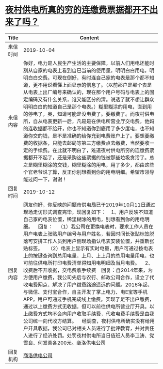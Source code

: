 # <a href="http://www.shangluo.gov.cn/zmhd/ldxxxx.jsp?urltype=leadermail.LeaderMailContentUrl&wbtreeid=1112&leadermailid=5477">夜村供电所真的穷的连缴费票据都开不出来了吗？</a>
| Title |                                                                                                                                                                                                                                                                                   Content                                                                                                                                                                                                                                                                                    |
|:-----:|------------------------------------------------------------------------------------------------------------------------------------------------------------------------------------------------------------------------------------------------------------------------------------------------------------------------------------------------------------------------------------------------------------------------------------------------------------------------------------------------------------------------------------------------------------------------------|
| 来信时间  | 2019-10-04                                                                                                                                                                                                                                                                                                                                                                                                                                                                                                                                                                   |
| 来信内容  | 你好，电力是人民生产生活的主要保障，以前人们用电还能时刻从自家的电表上看到自已当前的使用量，明明白白用电，明明白白交费。可现在倒好，有时连自己家的电表是那个都不知道，更不用说看懂上面显示的信息了。（以前那户是那个表是从电表上出厂编号来确认的，现在那个用户号码与电表上的固定编码又有什么关系，谁又能区分的清。说透了就不想让群众明明白白的知道自己是那个电表。）糊里糊涂的用电，直到用的停电了，奥，知道可能是没电费了。要缴费了。而夜村供电所，自从电表更新一后，凡是是在供电所营业厅交电费，他妈的连收据都不给开，你也不知道你到底用了多少度电，也不知道你交的钱，是不是准确的给你充到电费账户上了。要想要缴费的收据条，只能去邮局等第三方缴费点去缴费，当然要收一定的手续费。在此就不明白了，难道夜村供电所穷的连缴费票据都开不起了，还是采购这些票据的钱被那些垃圾贪污了。总之是糊里糊涂的交钱，糊里糊涂的用电，用了多少，都由这些个官老爷说了算，反正你别想看到你的用电明细。希望市领导能过问一下，谢谢！                                                                                                                    |
| 回复时间  | 2019-10-12                                                                                                                                                                                                                                                                                                                                                                                                                                                                                                                                                                   |
| 回复内容  | 网友你好，你反映的问题市供电局已于2019年10月11日通过现场走访形式调查完毕，现回复如下：    1、用户反映不知道自己家的电表位置，稀里糊涂的用电，别想看到你的用电明细。    回复：    （1）我公司在更换电表时，要求工作人员在用户电表上张贴用户编号与用户姓名，若因时间长张贴标签脱落可安排工作人员到用户侧现场指认电表安装位置，并重新张贴标签。    （2）电表上显示有实时电量，用户可通过按电表上的按键查询到总用电量，上月、上上月的总用电量用电，也可前往供电所打印电费清单得知用电明细及当月电费。    2、收费后不开收据，交电费收手续费    回复：自2014年来，为方便用户缴费，我公司先后与农行、邮政公司合作，设立了代收电费网点，解决了用户缴费路途遥远的问题。2016年起，与微信、支付宝合作，自主开发了掌上电力、电E宝等手机APP，用户可通过手机完成线上缴费，实现了足不出户缴费，通过以上缴费方式无收据，但可以前往供电所营业厅开具。以上缴费方式均不会向用户收取手续费，代收电费手续费是由我公司统一向代收方结算。    经调查，夜村供电所确实没有给用户开具收据，我公司已对相关人员进行了批评教育，并对责任人进行了经济处罚。处罚夜村供电所当日值班人员李卫涛、党雪良、何发善各200元。商洛供电公司 |
| 回复机构  | <a href="../../categories/agencies/商洛供电公司.md">商洛供电公司</a>                                                                                                                                                                                                                                                                                                                                                                                                                                                                                                                     |